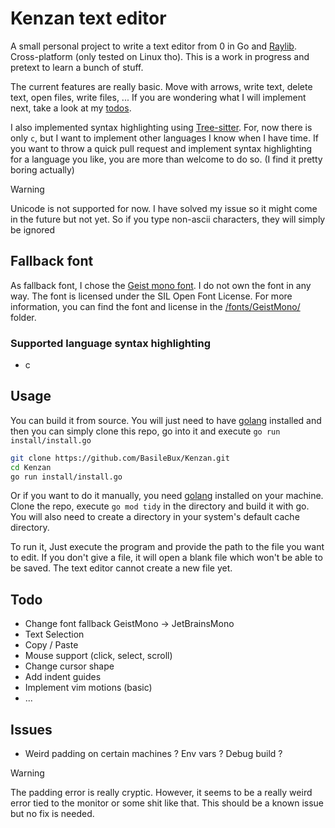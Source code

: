 # Kenzan text editor

A small personal project to write a text editor from 0 in Go and [Raylib](https://www.raylib.com/). 
Cross-platform (only tested on Linux tho). This is a work in progress and pretext to learn a bunch of stuff.

The current features are really basic. Move with arrows, write text, delete text, open files, 
write files, ... If you are wondering what I will implement next, take a look at my [todos](#todo).

I also implemented syntax highlighting using [Tree-sitter](https://tree-sitter.github.io/tree-sitter/). 
For, now there is only `c`, but I want to implement other languages I know when I have time. 
If you want to throw a quick pull request and implement syntax highlighting for a language 
you like, you are more than welcome to do so. (I find it pretty boring actually)

> [!WARNING]
> Unicode is not supported for now. I have solved my issue so it might come in the future 
but not yet. So if you type non-ascii characters, they will simply be ignored

## Fallback font

As fallback font, I chose the [Geist mono font](https://vercel.com/font). I do not own 
the font in any way. The font is licensed under the SIL Open Font License. For more information, 
you can find the font and license in the [/fonts/GeistMono/](https://github.com/BasileBux/Kenzan/blob/main/fonts/GeistMono/) folder. 

### Supported language syntax highlighting

- c

## Usage

You can build it from source. You will just need to have [golang](https://go.dev/doc/install) 
installed and then you can simply clone this repo, go into it and execute `go run install/install.go`
```bash
git clone https://github.com/BasileBux/Kenzan.git
cd Kenzan
go run install/install.go
```

Or if you want to do it manually, you need [golang](https://go.dev/doc/install) installed 
on your machine. Clone the repo, execute `go mod tidy` in the directory and build it with go. 
You will also need to create a directory in your system's default cache directory. 

To run it, Just execute the program and provide the path to the file you want to edit. 
If you don't give a file, it will open a blank file which won't be able to be saved. 
The text editor cannot create a new file yet.

## Todo

- Change font fallback GeistMono -> JetBrainsMono
- Text Selection
- Copy / Paste
- Mouse support (click, select, scroll)
- Change cursor shape
- Add indent guides
- Implement vim motions (basic)
- ...

## Issues

- Weird padding on certain machines ? Env vars ? Debug build ?

> [!WARNING]
> The padding error is really cryptic. However, it seems to be a really weird error tied 
to the monitor or some shit like that. This should be a known issue but no fix is needed.

